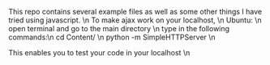 This repo contains several example files as well as some other things I have tried using javascript. \n
To make ajax work on your localhost, \n
Ubuntu: \n
  open terminal and go to the main directory \n
  type in the following commands:\n
    cd Content/ \n
    python -m SimpleHTTPServer \n

This enables you to test your code in your localhost \n
